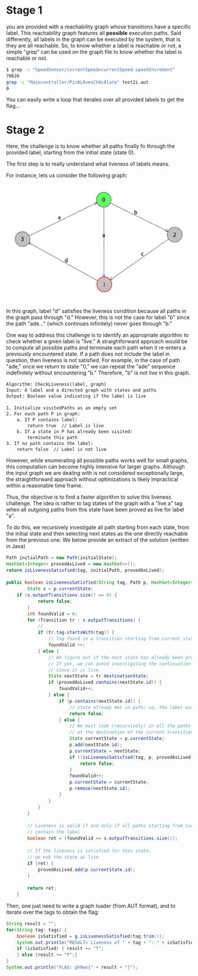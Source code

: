 # Stage 1
you are provided with a reachability graph whose transitions have a specific label. This reachability graph features all **possible** execution paths. Said differently, all labels in the graph can be executed by the system, that is they are all reachable. So, to know whether a label is reachable or not, a simple "grep" can be used on the graph file to know whether the label is reachable or not.


```bash
$ grep -c "SpeedSensor/currentSpeed=currentSpeed-speedIncrement"
70626
grep -c "Maincontroller/Pic0L0vesCh0c0late" test2i.aut
0
```

You can easily write a loop that iterates over all provided labels to get the flag...


# Stage 2
Here, the challenge is to know whether all paths finally fo through the provided label, starting from the initial state (state 0).

The first step is to really understand what liveness of labels means.

For instance, lets us consider the following graph:

![image](simplegraph.png)


In this graph, label "d" satisfies the liveness condition because all paths in the graph pass through "d." However, this is not the case for label "b" since the path "ade..." (which continues infinitely) never goes through "b."

One way to address this challenge is to identify an appropriate algorithm to check whether a given label is "live." A straightforward approach would be to compute all possible paths and terminate each path when it re-enters a previously encountered state. If a path does not include the label in question, then liveness is not satisfied. For example, in the case of path "ade," once we return to state "0," we can repeat the "ade" sequence indefinitely without encountering "b." Therefore, "b" is not live in this graph.

```pseudo
Algorithm: CheckLiveness(label, graph)
Input: A label and a directed graph with states and paths
Output: Boolean value indicating if the label is live

1. Initialize visitedPaths as an empty set
2. For each path P in graph:
    a. If P contains label:
        return true  // Label is live
    b. If a state in P has already been visited:
        terminate this path
3. If no path contains the label:
    return false  // Label is not live
```

However, while enumerating all possible paths works well for small graphs, this computation can become highly intensive for larger graphs. Although the input graph we are dealing with is not considered exceptionally large, the straightforward approach without optimizations is likely impractical within a reasonable time frame.

Thus, the objective is to find a faster algorithm to solve this liveness challenge. The idea is rather to tag states of the graph with a "live a" tag when all outgoing paths from this state have been proved as live for label "a".

To do this, we recursively investigate all path starting from each state, from the initial state and then selecting next states as the one directly reachable from the previous one. We below provide an extract of the solution (written in Java)



```java
Path initialPath = new Path(initialState);
HashSet<Integer> provedAsLived = new HashSet<>();
return isLivenessSatisfied(tag, initialPath, provedAsLived);

public boolean isLivenessSatisfied(String tag, Path p, HashSet<Integer> provedAsLived) throws GraphException {
        State s = p.currentState;
	if (s.outputTransitions.size() == 0) {
            return false;
        }
        int foundValid = 0;
        for (Transition tr : s.outputTransitions) {
            //
            if (tr.tag.startsWith(tag)) {
                // Tag found in a transition starting from current state
                foundValid ++;
            } else {
                // We figure out if the next state has already been proved as live. 
                // If yes, we can avoid investigating the continuation of this path
                // since it is live.
                State nextState = tr.destinationState;
                if (provedAsLived.contains(nextState.id)) {
                    foundValid++;
                } else {
                    if (p.contains(nextState.id)) {
                        // state already met in path: so, the label was not found
                        return false;
                    } else {
                        // We must look (recursively) in all the paths starting from the state
                        // at the destination of the current transition
                        State currentState = p.currentState;
                        p.add(nextState.id);
                        p.currentState = nextState;
                        if (!isLivenessSatisfied(tag, p, provedAsLived)) {
                            return false;
                        }
                        foundValid++;
                        p.currentState = currentState;
                        p.remove(nextState.id);
                    }
                }
            }
        }

        // Liveness is valid if and only if all paths starting from current state
        // contain the label
        boolean ret = (foundValid == s.outputTransitions.size());

        // If the liveness is satisfied for this state,
        // we mak the state as live
        if (ret) {
            provedAsLived.add(p.currentState.id);
        }

        return ret;
    }
```

Then, one just need to write a graph loader (from AUT format), and to iterate over the tags to obtain the flag:

```java
String result = "";
for(String tag: tags) {
    boolean isSatisfied = g.isLivenessSatisfied(tag.trim());
    System.out.println("RESULT> Liveness of " + tag + ": " + isSatisfied);
    if (isSatisfied) { result += "T";
    } else {result += "F";}
}
System.out.println("FLAG: ph0wn{" + result + "}");
```
